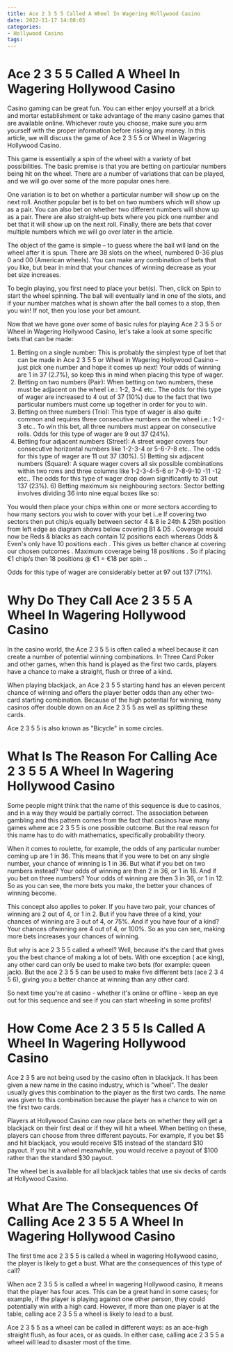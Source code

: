 ```yaml
---
title: Ace 2 3 5 5 Called A Wheel In Wagering Hollywood Casino 
date: 2022-11-17 14:08:03
categories:
- Hollywood Casino
tags:
---
```



#  Ace 2 3 5 5 Called A Wheel In Wagering Hollywood Casino 

Casino gaming can be great fun. You can either enjoy yourself at a brick and mortar establishment or take advantage of the many casino games that are available online. Whichever route you choose, make sure you arm yourself with the proper information before risking any money. In this article, we will discuss the game of Ace 2 3 5 5 or Wheel in Wagering Hollywood Casino.

This game is essentially a spin of the wheel with a variety of bet possibilities. The basic premise is that you are betting on particular numbers being hit on the wheel. There are a number of variations that can be played, and we will go over some of the more popular ones here.

One variation is to bet on whether a particular number will show up on the next roll. Another popular bet is to bet on two numbers which will show up as a pair. You can also bet on whether two different numbers will show up as a pair. There are also straight-up bets where you pick one number and bet that it will show up on the next roll. Finally, there are bets that cover multiple numbers which we will go over later in the article.

The object of the game is simple – to guess where the ball will land on the wheel after it is spun. There are 38 slots on the wheel, numbered 0-36 plus 0 and 00 (American wheels). You can make any combination of bets that you like, but bear in mind that your chances of winning decrease as your bet size increases.

To begin playing, you first need to place your bet(s). Then, click on Spin to start the wheel spinning. The ball will eventually land in one of the slots, and if your number matches what is shown after the ball comes to a stop, then you win! If not, then you lose your bet amount.

Now that we have gone over some of basic rules for playing Ace 2 3 5 5 or Wheel in Wagering Hollywood Casino, let's take a look at some specific bets that can be made: 
1) Betting on a single number: This is probably the simplest type of bet that can be made in Ace 2 3 5 5 or Wheel in Wagering Hollywood Casino – just pick one number and hope it comes up next! Your odds of winning are 1 in 37 (2.7%), so keep this in mind when placing this type of wager. 
2) Betting on two numbers (Pair): When betting on two numbers, these must be adjacent on the wheel i.e.: 1-2, 3-4 etc.. The odds for this type of wager are increased to 4 out of 37 (10%) due to the fact that two particular numbers must come up together in order for you to win. 
3) Betting on three numbers (Trio): This type of wager is also quite common and requires three consecutive numbers on the wheel i.e.: 1-2-3 etc.. To win this bet, all three numbers must appear on consecutive rolls. Odds for this type of wager are 9 out 37 (24%). 
4) Betting four adjacent numbers (Street): A street wager covers four consecutive horizontal numbers like 1-2-3-4 or 5-6-7-8 etc.. The odds for this type of wager are 11 out 37 (30%).  5) Betting six adjacent numbers (Square): A square wager covers all six possible combinations within two rows and three columns like 1-2-3-4-5-6 or 7-8-9-10 -11 -12 etc.. The odds for this type of wager drop down significantly to 31 out 137 (23%).   6) Betting maximum six neighbouring sectors: Sector betting involves dividing 36 into nine equal boxes like so:

You would then place your chips within one or more sectors according to how many sectors you wish to cover with your bet i..e If covering two sectors then put chip/s equally between sector 4 & 8 ie 24th & 25th position from left edge as diagram shows below covering B1 & D5 . Coverage would now be Reds & blacks as each contain 12 positions each whereas Odds & Even's only have 10 positions each . This gives us better chance at covering our chosen outcomes . Maximum coverage being 18 positions . So if placing €1 chip/s then 18 positions @ €1 = €18 per spin ..

Odds for this type of wager are considerably better at 97 out 137 (71%).

#  Why Do They Call Ace 2 3 5 5 A Wheel In Wagering Hollywood Casino 

In the casino world, the Ace 2 3 5 5 is often called a wheel because it can create a number of potential winning combinations. In Three Card Poker and other games, when this hand is played as the first two cards, players have a chance to make a straight, flush or three of a kind.

When playing blackjack, an Ace 2 3 5 5 starting hand has an eleven percent chance of winning and offers the player better odds than any other two-card starting combination. Because of the high potential for winning, many casinos offer double down on an Ace 2 3 5 5 as well as splitting these cards.

Ace 2 3 5 5 is also known as "Bicycle" in some circles.

#  What Is The Reason For Calling Ace 2 3 5 5 A Wheel In Wagering Hollywood Casino 

Some people might think that the name of this sequence is due to casinos, and in a way they would be partially correct. The association between gambling and this pattern comes from the fact that casinos have many games where ace 2 3 5 5 is one possible outcome. But the real reason for this name has to do with mathematics, specifically probability theory.

When it comes to roulette, for example, the odds of any particular number coming up are 1 in 36. This means that if you were to bet on any single number, your chance of winning is 1 in 36. But what if you bet on two numbers instead? Your odds of winning are then 2 in 36, or 1 in 18. And if you bet on three numbers? Your odds of winning are then 3 in 36, or 1 in 12. So as you can see, the more bets you make, the better your chances of winning become. 

This concept also applies to poker. If you have two pair, your chances of winning are 2 out of 4, or 1 in 2. But if you have three of a kind, your chances of winning are 3 out of 4, or 75%. And if you have four of a kind? Your chances ofwinning are 4 out of 4, or 100%. So as you can see, making more bets increases your chances of winning. 

But why is ace 2 3 5 5 called a wheel? Well, because it's the card that gives you the best chance of making a lot of bets. With one exception ( ace king), any other card can only be used to make two bets (for example: queen jack). But the ace 2 3 5 5 can be used to make five different bets (ace 2 3 4 5 6), giving you a better chance at winning than any other card. 

So next time you're at casino - whether it's online or offline - keep an eye out for this sequence and see if you can start wheeling in some profits!

#  How Come Ace 2 3 5 5 Is Called A Wheel In Wagering Hollywood Casino 

Ace 2 3 5 are not being used by the casino often in blackjack. It has been given a new name in the casino industry, which is "wheel". The dealer usually gives this combination to the player as the first two cards. The name was given to this combination because the player has a chance to win on the first two cards.

Players at Hollywood Casino can now place bets on whether they will get a blackjack on their first deal or if they will hit a wheel. When betting on these, players can choose from three different payouts. For example, if you bet $5 and hit blackjack, you would receive $15 instead of the standard $10 payout. If you hit a wheel meanwhile, you would receive a payout of $100 rather than the standard $30 payout.

The wheel bet is available for all blackjack tables that use six decks of cards at Hollywood Casino.

#  What Are The Consequences Of Calling Ace 2 3 5 5 A Wheel In Wagering Hollywood Casino

The first time ace 2 3 5 5 is called a wheel in wagering Hollywood casino, the player is likely to get a bust. What are the consequences of this type of call?

When ace 2 3 5 5 is called a wheel in wagering Hollywood casino, it means that the player has four aces. This can be a great hand in some cases; for example, if the player is playing against one other person, they could potentially win with a high card. However, if more than one player is at the table, calling ace 2 3 5 5 a wheel is likely to lead to a bust.

Ace 2 3 5 5 as a wheel can be called in different ways: as an ace-high straight flush, as four aces, or as quads. In either case, calling ace 2 3 5 5 a wheel will lead to disaster most of the time.